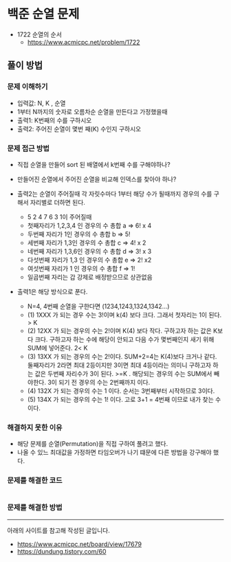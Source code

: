 # 백준 순열 문제
- 1722 순열의 순서 
    - https://www.acmicpc.net/problem/1722

## 풀이 방법
### 문제 이해하기
- 입력값: N, K , 순열
- 1부터 N까지의 숫자로 오름차순 순열을 만든다고 가정했을때
- 출력1: K번째의 수를 구하시오
- 출력2: 주어진 순열이 몇번 째(K) 수인지 구하시오

### 문제 접근 방법
- 직접 순열을 만들어 sort 된 배열에서 k번째 수를 구해야하나?
- 만들어진 순열에서 주어진 순열을 비교해 인덱스를 찾아야 하나?
- 출력2는  순열이 주어질때 각 자릿수마다 1부터 해당 수가 될때까지 경우의 수를 구해서 자리별로 더하면 된다.
    - 5 2 4 7 6 3 1이 주어질때
    - 첫째자리가 1,2,3,4 인 경우의 수 총합 a => 6! x 4
    - 두번째 자리가 1인 경우의 수 총합 b => 5!
    - 세번째 자리가 1,3인 경우의 수 총합 c => 4! x 2
    - 네번째 자리가 1,3,6인 경우의 수 총합 d => 3! x 3
    - 다섯번째 자리가 1,3 인 경우의 수 총합 e => 2! x2
    - 여섯번째 자리가 1 인 경우의 수 총합  f => 1!
    - 일곱번째 자리는 갑 강제로 배정받으므로 상관없음

- 출력1은 해당 방식으로 푼다.
    - N=4, 4번째 순열을 구한다면 (1234,1243,1324,1342...)
    - (1) 1XXX 가 되는 경우 수는 3!이며 k(4) 보다 크다. 그래서 첫자리는 1이 된다. > K
    - (2) 12XX 가 되는 경우의 수는 2!이며 K(4) 보다 작다. 구하고자 하는 값은 K보다 크다. 구하고자 하는 수에 해당이 안되고 다음 수가 몇번째인지 새기 위해 SUM에 넣어준다. 2< K
    - (3) 13XX 가 되는 경우의 수는 2!이다. SUM+2=4는 K(4)보다 크거나 같다. 둘째자리가 2라면 최대 2등이지만 3이면 최대 4등이라는 의미니 구하고자 하는 값은 두번째 자리수가 3이 된다. >=K . 해당되는 경우의 수는 SUM에서 빼야한다. 3이 되기 전 경우의 수는 2번째까지 이다.
    - (4) 132X 가 되는 경우의 수는 1 이다. 순서는 3번째부터 시작하므로 3이다. 
    - (5) 134X 가 되는 경우의 수는 1! 이다. 고로 3+1 = 4번째 이므로 내가 찾는 수 이다. 


### 해결하지 못한 이유
- 해당 문제를 순열(Permutation)을 직접 구하여 풀려고 했다. 
- 나올 수 있느 최대값을 가정하면 타임오버가 나기 떄문에 다른 방법을 강구해야 했다.

### 문제를 해결한 코드
```java
```

### 문제를 해결한 방법

---
아래의 사이트를 참고해 작성된 글입니다.
- https://www.acmicpc.net/board/view/17679
- https://dundung.tistory.com/60